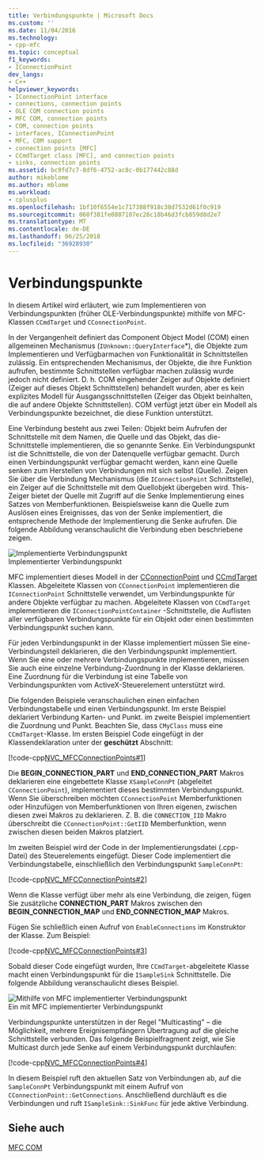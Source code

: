 ```yaml
---
title: Verbindungspunkte | Microsoft Docs
ms.custom: ''
ms.date: 11/04/2016
ms.technology:
- cpp-mfc
ms.topic: conceptual
f1_keywords:
- IConnectionPoint
dev_langs:
- C++
helpviewer_keywords:
- IConnectionPoint interface
- connections, connection points
- OLE COM connection points
- MFC COM, connection points
- COM, connection points
- interfaces, IConnectionPoint
- MFC, COM support
- connection points [MFC]
- CCmdTarget class [MFC], and connection points
- sinks, connection points
ms.assetid: bc9fd7c7-8df6-4752-ac8c-0b177442c88d
author: mikeblome
ms.author: mblome
ms.workload:
- cplusplus
ms.openlocfilehash: 1bf10f6554e1c717388f918c38d7532d61f0c919
ms.sourcegitcommit: 060f381fe0807107ec26c18b46d3fcb859d8d2e7
ms.translationtype: MT
ms.contentlocale: de-DE
ms.lasthandoff: 06/25/2018
ms.locfileid: "36928930"
---
```

# <a name="connection-points"></a>Verbindungspunkte
In diesem Artikel wird erläutert, wie zum Implementieren von Verbindungspunkten (früher OLE-Verbindungspunkte) mithilfe von MFC-Klassen `CCmdTarget` und `CConnectionPoint`.  
  
 In der Vergangenheit definiert das Component Object Model (COM) einen allgemeinen Mechanismus (`IUnknown::QueryInterface`*), die Objekte zum Implementieren und Verfügbarmachen von Funktionalität in Schnittstellen zulässig. Ein entsprechenden Mechanismus, der Objekte, die ihre Funktion aufrufen, bestimmte Schnittstellen verfügbar machen zulässig wurde jedoch nicht definiert. D. h. COM eingehender Zeiger auf Objekte definiert (Zeiger auf dieses Objekt Schnittstellen) behandelt wurden, aber es kein explizites Modell für Ausgangsschnittstellen (Zeiger das Objekt beinhalten, die auf andere Objekte Schnittstellen). COM verfügt jetzt über ein Modell als Verbindungspunkte bezeichnet, die diese Funktion unterstützt.  
  
 Eine Verbindung besteht aus zwei Teilen: Objekt beim Aufrufen der Schnittstelle mit dem Namen, die Quelle und das Objekt, das die-Schnittstelle implementieren, die so genannte Senke. Ein Verbindungspunkt ist die Schnittstelle, die von der Datenquelle verfügbar gemacht. Durch einen Verbindungspunkt verfügbar gemacht werden, kann eine Quelle senken zum Herstellen von Verbindungen mit sich selbst (Quelle). Zeigen Sie über die Verbindung Mechanismus (die `IConnectionPoint` Schnittstelle), ein Zeiger auf die Schnittstelle mit dem Quellobjekt übergeben wird. This-Zeiger bietet der Quelle mit Zugriff auf die Senke Implementierung eines Satzes von Memberfunktionen. Beispielsweise kann die Quelle zum Auslösen eines Ereignisses, das von der Senke implementiert, die entsprechende Methode der Implementierung die Senke aufrufen. Die folgende Abbildung veranschaulicht die Verbindung eben beschriebene zeigen.  
  
 ![Implementierte Verbindungspunkt](../mfc/media/vc37lh1.gif "vc37lh1")  
Implementierter Verbindungspunkt  
  
 MFC implementiert dieses Modell in der [CConnectionPoint](../mfc/reference/cconnectionpoint-class.md) und [CCmdTarget](../mfc/reference/ccmdtarget-class.md) Klassen. Abgeleitete Klassen von `CConnectionPoint` implementieren die `IConnectionPoint` Schnittstelle verwendet, um Verbindungspunkte für andere Objekte verfügbar zu machen. Abgeleitete Klassen von `CCmdTarget` implementieren die `IConnectionPointContainer` -Schnittstelle, die Auflisten aller verfügbaren Verbindungspunkte für ein Objekt oder einen bestimmten Verbindungspunkt suchen kann.  
  
 Für jeden Verbindungspunkt in der Klasse implementiert müssen Sie eine-Verbindungsteil deklarieren, die den Verbindungspunkt implementiert. Wenn Sie eine oder mehrere Verbindungspunkte implementieren, müssen Sie auch eine einzelne Verbindung-Zuordnung in der Klasse deklarieren. Eine Zuordnung für die Verbindung ist eine Tabelle von Verbindungspunkten vom ActiveX-Steuerelement unterstützt wird.  
  
 Die folgenden Beispiele veranschaulichen einen einfachen Verbindungstabelle und einen Verbindungspunkt. Im erste Beispiel deklariert Verbindung Karten- und Punkt. im zweite Beispiel implementiert die Zuordnung und Punkt. Beachten Sie, dass `CMyClass` muss eine `CCmdTarget`-Klasse. Im ersten Beispiel Code eingefügt in der Klassendeklaration unter der **geschützt** Abschnitt:  
  
 [!code-cpp[NVC_MFCConnectionPoints#1](../mfc/codesnippet/cpp/connection-points_1.h)]  
  
 Die **BEGIN_CONNECTION_PART** und **END_CONNECTION_PART** Makros deklarieren eine eingebettete Klasse `XSampleConnPt` (abgeleitet `CConnectionPoint`), implementiert dieses bestimmten Verbindungspunkt. Wenn Sie überschreiben möchten `CConnectionPoint` Memberfunktionen oder Hinzufügen von Memberfunktionen von Ihren eigenen, zwischen diesen zwei Makros zu deklarieren. Z. B. die `CONNECTION_IID` Makro überschreibt die `CConnectionPoint::GetIID` Memberfunktion, wenn zwischen diesen beiden Makros platziert.  
  
 Im zweiten Beispiel wird der Code in der Implementierungsdatei (.cpp-Datei) des Steuerelements eingefügt. Dieser Code implementiert die Verbindungstabelle, einschließlich den Verbindungspunkt `SampleConnPt`:  
  
 [!code-cpp[NVC_MFCConnectionPoints#2](../mfc/codesnippet/cpp/connection-points_2.cpp)]  
  
 Wenn die Klasse verfügt über mehr als eine Verbindung, die zeigen, fügen Sie zusätzliche **CONNECTION_PART** Makros zwischen den **BEGIN_CONNECTION_MAP** und **END_CONNECTION_MAP** Makros.  
  
 Fügen Sie schließlich einen Aufruf von `EnableConnections` im Konstruktor der Klasse. Zum Beispiel:  
  
 [!code-cpp[NVC_MFCConnectionPoints#3](../mfc/codesnippet/cpp/connection-points_3.cpp)]  
  
 Sobald dieser Code eingefügt wurden, Ihre `CCmdTarget`-abgeleitete Klasse macht einen Verbindungspunkt für die `ISampleSink` Schnittstelle. Die folgende Abbildung veranschaulicht dieses Beispiel.  
  
 ![Mithilfe von MFC implementierter Verbindungspunkt](../mfc/media/vc37lh2.gif "vc37lh2")  
Ein mit MFC implementierter Verbindungspunkt  
  
 Verbindungspunkte unterstützen in der Regel "Multicasting" – die Möglichkeit, mehrere Ereignisempfängern Übertragung auf die gleiche Schnittstelle verbunden. Das folgende Beispielfragment zeigt, wie Sie Multicast durch jede Senke auf einem Verbindungspunkt durchlaufen:  
  
 [!code-cpp[NVC_MFCConnectionPoints#4](../mfc/codesnippet/cpp/connection-points_4.cpp)]  
  
 In diesem Beispiel ruft den aktuellen Satz von Verbindungen ab, auf die `SampleConnPt` Verbindungspunkt mit einem Aufruf von `CConnectionPoint::GetConnections`. Anschließend durchläuft es die Verbindungen und ruft `ISampleSink::SinkFunc` für jede aktive Verbindung.  
  
## <a name="see-also"></a>Siehe auch  
 [MFC COM](../mfc/mfc-com.md)

